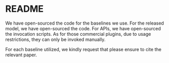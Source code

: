 # README
We have open-sourced the code for the baselines we use. For the released model, we have open-sourced the code. For APIs, we have open-sourced the invocation scripts. As for those commercial plugins, due to usage restrictions, they can only be invoked manually.

For each baseline utilized, we kindly request that please ensure to cite the relevant paper.
